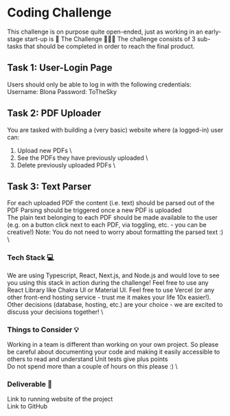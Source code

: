 # Coding Challenge  
This challenge is on purpose quite open-ended, just as working in an early-stage start-up is 🚀 
The Challenge 🧗🏽‍♀️
The challenge consists of 3 sub-tasks that should be completed in order to reach the final product.
## Task 1: User-Login Page
Users should only be able to log in with the following credentials:
Username: Blona
Password: ToTheSky

## Task 2: PDF Uploader
You are tasked with building a (very basic) website where (a logged-in) user can: 
1. Upload new PDFs \
2. See the PDFs they have previously uploaded \
3. Delete previously uploaded PDFs \

## Task 3: Text Parser
For each uploaded PDF the content (i.e. text) should be parsed out of the PDF 
Parsing should be triggered once a new PDF is uploaded \
The plain text belonging to each PDF should be made available to the user (e.g. on a button click next to each PDF, via toggling, etc. - you can be creative!) 
Note: You do not need to worry about formatting the parsed text :) \
### Tech Stack 💻
We are using Typescript, React, Next.js, and Node.js and would love to see you using this stack in action during the challenge! Feel free to use any React Library like Chakra UI or Material UI. Feel free to use Vercel (or any other front-end hosting service - trust me it makes your life 10x easier!). Other decisions (database, hosting, etc.) are your choice - we are excited to discuss your decisions together! \
### Things to Consider 💡
Working in a team is different than working on your own project. So please be careful about documenting your code and making it easily accessible to others to read and understand
Unit tests give plus points \
Do not spend more than a couple of hours on this please :) \
### Deliverable  📩
Link to running website of the project \
Link to GitHub 
